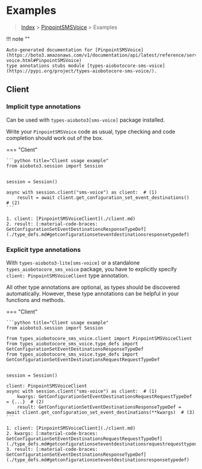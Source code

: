 # Examples

> [Index](../README.md) > [PinpointSMSVoice](./README.md) > Examples

!!! note ""

    Auto-generated documentation for [PinpointSMSVoice](https://boto3.amazonaws.com/v1/documentation/api/latest/reference/services/sms-voice.html#PinpointSMSVoice)
    type annotations stubs module [types-aiobotocore-sms-voice](https://pypi.org/project/types-aiobotocore-sms-voice/).

## Client

### Implicit type annotations

Can be used with `types-aioboto3[sms-voice]` package installed.

Write your `PinpointSMSVoice` code as usual,
type checking and code completion should work out of the box.



=== "Client"

    ```python title="Client usage example"
    from aioboto3.session import Session


    session = Session()

    async with session.client("sms-voice") as client:  # (1)
        result = await client.get_configuration_set_event_destinations()  # (2)
    ```

    1. client: [PinpointSMSVoiceClient](./client.md)
    2. result: [:material-code-braces: GetConfigurationSetEventDestinationsResponseTypeDef](./type_defs.md#getconfigurationseteventdestinationsresponsetypedef) 






### Explicit type annotations

With `types-aioboto3-lite[sms-voice]`
or a standalone `types_aiobotocore_sms_voice` package, you have to explicitly specify
`client: PinpointSMSVoiceClient` type annotation.

All other type annotations are optional, as types should be discovered automatically.
However, these type annotations can be helpful in your functions and methods.


=== "Client"

    ```python title="Client usage example"
    from aioboto3.session import Session

    from types_aiobotocore_sms_voice.client import PinpointSMSVoiceClient
    from types_aiobotocore_sms_voice.type_defs import GetConfigurationSetEventDestinationsResponseTypeDef
    from types_aiobotocore_sms_voice.type_defs import GetConfigurationSetEventDestinationsRequestRequestTypeDef


    session = Session()

    client: PinpointSMSVoiceClient
    async with session.client("sms-voice") as client:  # (1)
        kwargs: GetConfigurationSetEventDestinationsRequestRequestTypeDef = {...}  # (2)
        result: GetConfigurationSetEventDestinationsResponseTypeDef = await client.get_configuration_set_event_destinations(**kwargs)  # (3)
    ```

    1. client: [PinpointSMSVoiceClient](./client.md)
    2. kwargs: [:material-code-braces: GetConfigurationSetEventDestinationsRequestRequestTypeDef](./type_defs.md#getconfigurationseteventdestinationsrequestrequesttypedef) 
    3. result: [:material-code-braces: GetConfigurationSetEventDestinationsResponseTypeDef](./type_defs.md#getconfigurationseteventdestinationsresponsetypedef) 







